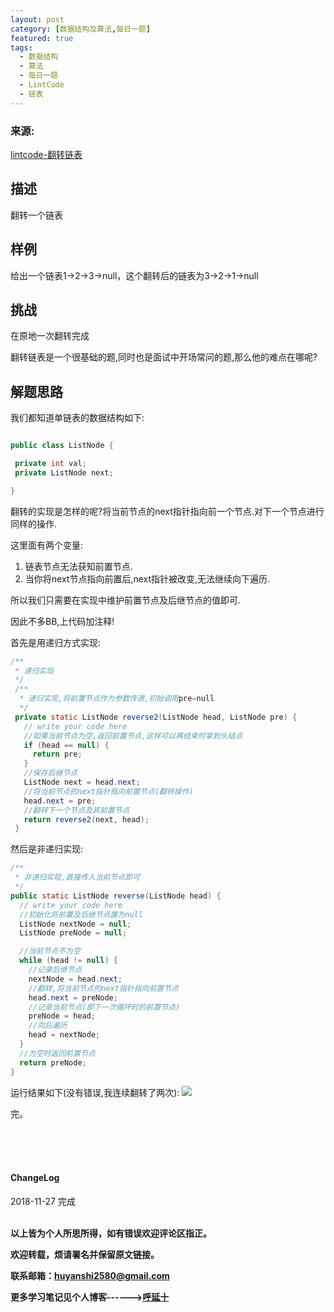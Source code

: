 ```yaml
---
layout: post
category: [数据结构及算法,每日一题]
featured: true
tags:
  - 数据结构
  - 算法
  - 每日一题
  - LintCode
  - 链表
---
```


### 来源:   
<a href="https://www.lintcode.com/problem/reverse-linked-list/description">lintcode-翻转链表</a>  

## 描述
翻转一个链表

## 样例
给出一个链表1->2->3->null，这个翻转后的链表为3->2->1->null

## 挑战
在原地一次翻转完成


翻转链表是一个很基础的题,同时也是面试中开场常问的题,那么他的难点在哪呢?

## 解题思路

我们都知道单链表的数据结构如下:

```java

public class ListNode {

 private int val;
 private ListNode next;

}
```

翻转的实现是怎样的呢?将当前节点的next指针指向前一个节点.对下一个节点进行同样的操作.

这里面有两个变量:
1. 链表节点无法获知前置节点.
2. 当你将next节点指向前置后,next指针被改变,无法继续向下遍历.

所以我们只需要在实现中维护前置节点及后继节点的值即可.

因此不多BB,上代码加注释!

首先是用递归方式实现:

```java
/**
 * 递归实现
 */
 /**
  * 递归实现,将前置节点作为参数传递,初始调用pre=null
  */
 private static ListNode reverse2(ListNode head, ListNode pre) {
   // write your code here
   //如果当前节点为空,返回前置节点,这样可以再结束时拿到头结点
   if (head == null) {
     return pre;
   }
   //保存后继节点
   ListNode next = head.next;
   //将当前节点的next指针指向前置节点(翻转操作)
   head.next = pre;
   //翻转下一个节点及其前置节点
   return reverse2(next, head);
 }
```


然后是非递归实现:

```java
/**
 * 非递归实现,直接传入当前节点即可
 */
public static ListNode reverse(ListNode head) {
  // write your code here
  //初始化将前置及后继节点置为null
  ListNode nextNode = null;
  ListNode preNode = null;

  //当前节点不为空
  while (head != null) {
    //记录后继节点
    nextNode = head.next;
    //翻转,将当前节点的next指针指向前置节点
    head.next = preNode;
    //记录当前节点(即下一次循环时的前置节点)
    preNode = head;
    //向后遍历
    head = nextNode;
  }
  //为空时返回前置节点
  return preNode;
}
```


运行结果如下(没有错误,我连续翻转了两次):
![](http://img.couplecoders.tech/markdown-img-paste-20181127203826824.png)

完。

<br>
<br>
<br>
<h4>ChangeLog</h4>
2018-11-27 完成
<br>
<br>


**以上皆为个人所思所得，如有错误欢迎评论区指正。**

**欢迎转载，烦请署名并保留原文链接。**

**联系邮箱：huyanshi2580@gmail.com**

**更多学习笔记见个人博客------><a href="{{ site.baseurl }}/">呼延十</a>**
